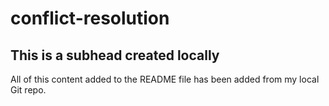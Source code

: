 # conflict-resolution

## This is a subhead created locally

All of this content added to the README file has been added from my local Git repo.
